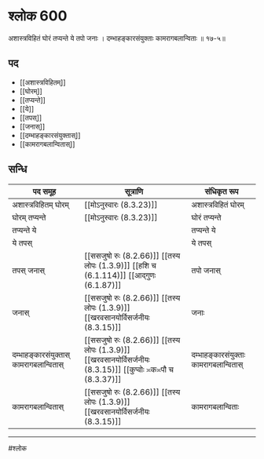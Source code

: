 # श्लोक 600

अशास्त्रविहितं घोरं तप्यन्ते ये तपो जनाः ।
दम्भाहङ्कारसंयुक्ताः कामरागबलान्विताः ॥ १७-५॥


## पद 

- [[अशास्त्रविहितम्]]
- [[घोरम्]]
- [[तप्यन्ते]]
- [[ये]]
- [[तपस्]]
- [[जनास्]]
- [[दम्भाहङ्कारसंयुक्तास्]]
- [[कामरागबलान्वितास्]]

## सन्धि

| पद समूह | सूत्राणि | संधिकृत रूप |
| ----- | ----- | ----- |
| अशास्त्रविहितम् घोरम् |  [[मोऽनुस्वारः (8.3.23)]] | अशास्त्रविहितं घोरम् |
| घोरम् तप्यन्ते |  [[मोऽनुस्वारः (8.3.23)]] | घोरं तप्यन्ते |
| तप्यन्ते ये |  | तप्यन्ते ये |
| ये तपस् |  | ये तपस् |
| तपस् जनास् |  [[ससजुषो रुः (8.2.66)]] [[तस्य लोपः (1.3.9)]] [[हशि च (6.1.114)]] [[आद्गुणः (6.1.87)]] | तपो जनास् |
| जनास् |  [[ससजुषो रुः (8.2.66)]] [[तस्य लोपः (1.3.9)]] [[खरवसानयोर्विसर्जनीयः (8.3.15)]] | जनाः |
| दम्भाहङ्कारसंयुक्तास् कामरागबलान्वितास् |  [[ससजुषो रुः (8.2.66)]] [[तस्य लोपः (1.3.9)]] [[खरवसानयोर्विसर्जनीयः (8.3.15)]] [[कुप्वोः ≍क≍पौ च (8.3.37)]] | दम्भाहङ्कारसंयुक्ताः कामरागबलान्वितास् |
| कामरागबलान्वितास् |  [[ससजुषो रुः (8.2.66)]] [[तस्य लोपः (1.3.9)]] [[खरवसानयोर्विसर्जनीयः (8.3.15)]] | कामरागबलान्विताः |


---

#श्लोक